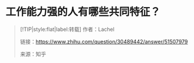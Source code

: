 

# 工作能力强的人有哪些共同特征？


> [!TIP|style:flat|label:转载]
> 作者：Lachel
> 
> 链接：https://www.zhihu.com/question/30489442/answer/51507979
> 
> 来源：知乎


